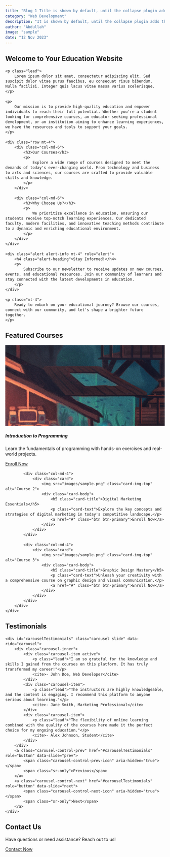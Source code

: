 ```yaml
---
title: "Blog 1 Title is shown by default, until the collapse plugin adds the appropriate classes th"
category: "Web Development"
description: "It is shown by default, until the collapse plugin adds the appropriate classes that we use to style each element. These classes control the overall appearance, as well as the showing and hiding via CSS transitions."
author: "Abdullah"
image: "sample"
date: "12 Nov 2023"
---
```


<body>
<section class="container my-4">
    <h2>Welcome to Your Education Website</h2>
    
    <p class="lead">
        Lorem ipsum dolor sit amet, consectetur adipiscing elit. Sed suscipit dolor vitae purus faucibus, eu consequat risus bibendum. Nulla facilisi. Integer quis lacus vitae massa varius scelerisque.
    </p>
    
    <p>
        Our mission is to provide high-quality education and empower individuals to reach their full potential. Whether you're a student looking for comprehensive courses, an educator seeking professional development, or an institution aiming to enhance learning experiences, we have the resources and tools to support your goals.
    </p>

    <div class="row mt-4">
        <div class="col-md-6">
            <h3>Our Courses</h3>
            <p>
                Explore a wide range of courses designed to meet the demands of today's ever-changing world. From technology and business to arts and sciences, our courses are crafted to provide valuable skills and knowledge.
            </p>
        </div>

        <div class="col-md-6">
            <h3>Why Choose Us?</h3>
            <p>
                We prioritize excellence in education, ensuring our students receive top-notch learning experiences. Our dedicated faculty, modern facilities, and innovative teaching methods contribute to a dynamic and enriching educational environment.
            </p>
        </div>
    </div>

    <div class="alert alert-info mt-4" role="alert">
        <h4 class="alert-heading">Stay Informed!</h4>
        <p>
            Subscribe to our newsletter to receive updates on new courses, events, and educational resources. Join our community of learners and stay connected with the latest developments in education.
        </p>
    </div>

    <p class="mt-4">
        Ready to embark on your educational journey? Browse our courses, connect with our community, and let's shape a brighter future together.
    </p>
</section>

<section class="bg-light text-center py-5">
    <div class="container">
        <h2>Featured Courses</h2>
        <div class="row mt-4">
            <div class="col-md-4">
                <div class="card">
                    <img src="images/sample.png" class="card-img-top" alt="Course 1">
                    <div class="card-body">
                        <h5 class="card-title">Introduction to Programming</h5>
                        <p class="card-text">Learn the fundamentals of programming with hands-on exercises and real-world projects.</p>
                        <a href="#" class="btn btn-primary">Enroll Now</a>
                    </div>
                </div>
            </div>

            <div class="col-md-4">
                <div class="card">
                    <img src="images/sample.png" class="card-img-top" alt="Course 2">
                    <div class="card-body">
                        <h5 class="card-title">Digital Marketing Essentials</h5>
                        <p class="card-text">Explore the key concepts and strategies of digital marketing in today's competitive landscape.</p>
                        <a href="#" class="btn btn-primary">Enroll Now</a>
                    </div>
                </div>
            </div>

            <div class="col-md-4">
                <div class="card">
                    <img src="images/sample.png" class="card-img-top" alt="Course 3">
                    <div class="card-body">
                        <h5 class="card-title">Graphic Design Mastery</h5>
                        <p class="card-text">Unleash your creativity with a comprehensive course on graphic design and visual communication.</p>
                        <a href="#" class="btn btn-primary">Enroll Now</a>
                    </div>
                </div>
            </div>
        </div>
    </div>
</section>

<section class="container my-4">
    <h2>Testimonials</h2>

    <div id="carouselTestimonials" class="carousel slide" data-ride="carousel">
        <div class="carousel-inner">
            <div class="carousel-item active">
                <p class="lead">"I am so grateful for the knowledge and skills I gained from the courses on this platform. It has truly transformed my career!"</p>
                <cite>- John Doe, Web Developer</cite>
            </div>
            <div class="carousel-item">
                <p class="lead">"The instructors are highly knowledgeable, and the content is engaging. I recommend this platform to anyone serious about learning."</p>
                <cite>- Jane Smith, Marketing Professional</cite>
            </div>
            <div class="carousel-item">
                <p class="lead">"The flexibility of online learning combined with the quality of the courses here made it the perfect choice for my ongoing education."</p>
                <cite>- Alex Johnson, Student</cite>
            </div>
        </div>
        <a class="carousel-control-prev" href="#carouselTestimonials" role="button" data-slide="prev">
            <span class="carousel-control-prev-icon" aria-hidden="true"></span>
            <span class="sr-only">Previous</span>
        </a>
        <a class="carousel-control-next" href="#carouselTestimonials" role="button" data-slide="next">
            <span class="carousel-control-next-icon" aria-hidden="true"></span>
            <span class="sr-only">Next</span>
        </a>
    </div>
</section>

<section class="bg-light text-center py-5">
    <div class="container">
        <h2>Contact Us</h2>
        <p class="lead">Have questions or need assistance? Reach out to us!</p>
        <a href="#" class="btn btn-primary">Contact Now</a>
    </div>
</section>
</body>